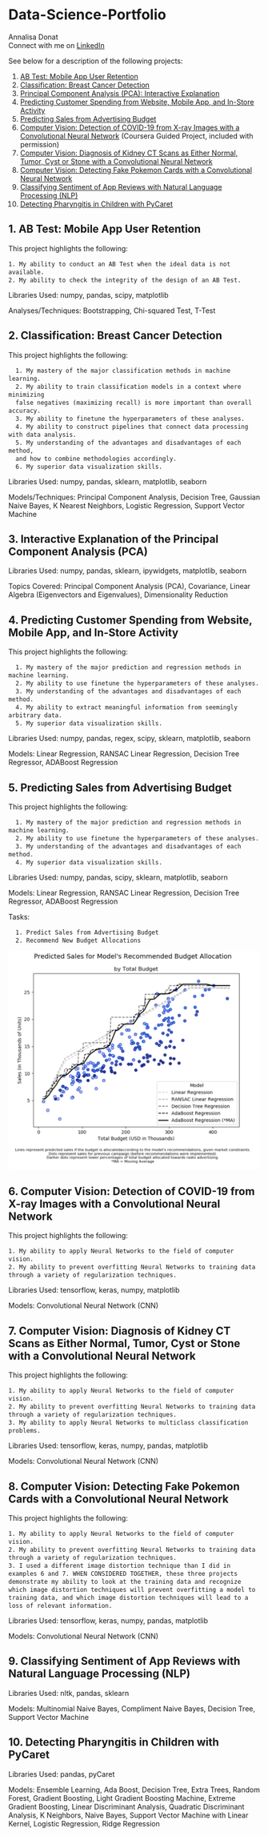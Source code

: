 # Data-Science-Portfolio

Annalisa Donat<br>
Connect with me on [LinkedIn](https://www.linkedin.com/in/annalisa-donat-20476a104/)

See below for a description of the following projects:

1. [AB Test: Mobile App User Retention](https://github.com/a-donat/Data-Science-Portfolio/tree/master/AB%20Test%20Mobile%20App%20User%20Retention)
2. [Classification: Breast Cancer Detection](https://github.com/a-donat/Data-Science-Portfolio/tree/master/Classification%20Breast%20Cancer%20Detection)
3. [Principal Component Analysis (PCA): Interactive Explanation](https://github.com/a-donat/Data-Science-Portfolio/tree/master/Interactive%20PCA%20Explanation)
4. [Predicting Customer Spending from Website, Mobile App, and In-Store Activity](https://github.com/a-donat/Data-Science-Portfolio/tree/master/Predicting%20Customer%20Spending%20from%20Website%2C%20Mobile%20App%2C%20and%20In-Store%20Activity)
5. [Predicting Sales from Advertising Budget](https://github.com/a-donat/Data-Science-Portfolio/tree/master/Predicting%20Sales%20from%20Advertising%20Budget)
6. [Computer Vision: Detection of COVID-19 from X-ray Images with a Convolutional Neural Network](https://github.com/a-donat/Data-Science-Portfolio/blob/master/Covid19_Detection_Using_X_ray_Images.ipynb) (Coursera Guided Project, included with permission)
7. [Computer Vision: Diagnosis of Kidney CT Scans as Either Normal, Tumor, Cyst or Stone with a Convolutional Neural Network](https://github.com/a-donat/Data-Science-Portfolio/blob/master/Kidney_CT_Scans_Multiclass_CNN.ipynb)
8. [Computer Vision: Detecting Fake Pokemon Cards with a Convolutional Neural Network](https://github.com/a-donat/Data-Science-Portfolio/blob/master/Detecting_Fake_Pokemon_Cards_CNN.ipynb)
9. [Classifying Sentiment of App Reviews with Natural Language Processing (NLP)](https://github.com/a-donat/Data-Science-Portfolio/blob/master/NLP_Predicting_Sentiment_of_App_Reviews_Portfolio.ipynb)
10. [Detecting Pharyngitis in Children with PyCaret](https://github.com/a-donat/Data-Science-Portfolio/blob/master/Detecting_Pharyngitis_in_Children_with_PyCaret.ipynb)


## 1. AB Test: Mobile App User Retention

This project highlights the following:

	1. My ability to conduct an AB Test when the ideal data is not available.
	2. My ability to check the integrity of the design of an AB Test.

Libraries Used: numpy, pandas, scipy, matplotlib

Analyses/Techniques: Bootstrapping, Chi-squared Test, T-Test

	
## 2. Classification: Breast Cancer Detection
This project highlights the following:

      1. My mastery of the major classification methods in machine learning.
      2. My ability to train classification models in a context where minimizing
      false negatives (maximizing recall) is more important than overall accuracy.
      3. My ability to finetune the hyperparameters of these analyses. 
      4. My ability to construct pipelines that connect data processing with data analysis.
      5. My understanding of the advantages and disadvantages of each method, 
      and how to combine methodologies accordingly.
      6. My superior data visualization skills.

Libraries Used: numpy, pandas, sklearn, matplotlib, seaborn

Models/Techniques: Principal Component Analysis, Decision Tree, Gaussian Naive Bayes,
K Nearest Neighbors, Logistic Regression, Support Vector Machine


## 3. Interactive Explanation of the Principal Component Analysis (PCA)

Libraries Used: numpy, pandas, sklearn, ipywidgets, matplotlib, seaborn

Topics Covered: Principal Component Analysis (PCA), Covariance, 
Linear Algebra (Eigenvectors and Eigenvalues), Dimensionality Reduction


## 4. Predicting Customer Spending from Website, Mobile App, and In-Store Activity

This project highlights the following:

      1. My mastery of the major prediction and regression methods in machine learning.
      2. My ability to use finetune the hyperparameters of these analyses. 
      3. My understanding of the advantages and disadvantages of each method.
      4. My ability to extract meaningful information from seemingly arbitrary data.
      5. My superior data visualization skills.
      
Libraries Used: numpy, pandas, regex, scipy, sklearn, matplotlib, seaborn

Models: Linear Regression, RANSAC Linear Regression, Decision Tree Regressor, 
ADABoost Regression

 
## 5. Predicting Sales from Advertising Budget

This project highlights the following:

      1. My mastery of the major prediction and regression methods in machine learning.
      2. My ability to use finetune the hyperparameters of these analyses. 
      3. My understanding of the advantages and disadvantages of each method.
      4. My superior data visualization skills.
      
Libraries Used: numpy, pandas, scipy, sklearn, matplotlib, seaborn

Models: Linear Regression, RANSAC Linear Regression, Decision Tree Regressor, 
ADABoost Regression

Tasks:

      1. Predict Sales from Advertising Budget
      2. Recommend New Budget Allocations

![Chart_Photo](https://github.com/a-donat/Data-Science-Portfolio/blob/master/Predicting%20Sales%20from%20Advertising%20Budget/model_comparison.jpeg)

## 6. Computer Vision: Detection of COVID-19 from X-ray Images with a Convolutional Neural Network

This project highlights the following:

	1. My ability to apply Neural Networks to the field of computer vision.
	2. My ability to prevent overfitting Neural Networks to training data through a variety of regularization techniques.
	
Libraries Used: tensorflow, keras, numpy, matplotlib

Models: Convolutional Neural Network (CNN)

## 7. Computer Vision: Diagnosis of Kidney CT Scans as Either Normal, Tumor, Cyst or Stone with a Convolutional Neural Network

This project highlights the following:

	1. My ability to apply Neural Networks to the field of computer vision.
	2. My ability to prevent overfitting Neural Networks to training data through a variety of regularization techniques.
	3. My ability to apply Neural Networks to multiclass classification problems.
	
Libraries Used: tensorflow, keras, numpy, pandas, matplotlib

Models: Convolutional Neural Network (CNN)

## 8. Computer Vision: Detecting Fake Pokemon Cards with a Convolutional Neural Network

This project highlights the following:

	1. My ability to apply Neural Networks to the field of computer vision.
	2. My ability to prevent overfitting Neural Networks to training data through a variety of regularization techniques.
	3. I used a different image distortion technique than I did in examples 6 and 7. WHEN CONSIDERED TOGETHER, these three projects demonstrate my ability to look at the training data and recognize which image distortion techniques will prevent overfitting a model to training data, and which image distortion techniques will lead to a loss of relevant information.
	
Libraries Used: tensorflow, keras, numpy, pandas, matplotlib

Models: Convolutional Neural Network (CNN)

## 9. Classifying Sentiment of App Reviews with Natural Language Processing (NLP)

Libraries Used: nltk, pandas, sklearn

Models: Multinomial Naive Bayes, Compliment Naive Bayes, Decision Tree, Support Vector Machine

## 10. Detecting Pharyngitis in Children with PyCaret

Libraries Used: pandas, pyCaret

Models: Ensemble Learning, Ada Boost, Decision Tree, Extra Trees, Random Forest, Gradient Boosting, Light Gradient Boosting Machine, Extreme Gradient Boosting, Linear Discriminant Analysis, Quadratic Discriminant Analysis, K Neighbors, Naive Bayes, Support Vector Machine with Linear Kernel, Logistic Regression, Ridge Regression
